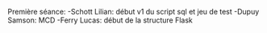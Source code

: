 Première séance: 
  -Schott Lilian: début v1 du script sql et jeu de test
  -Dupuy Samson: MCD
  -Ferry Lucas: début de la structure Flask
